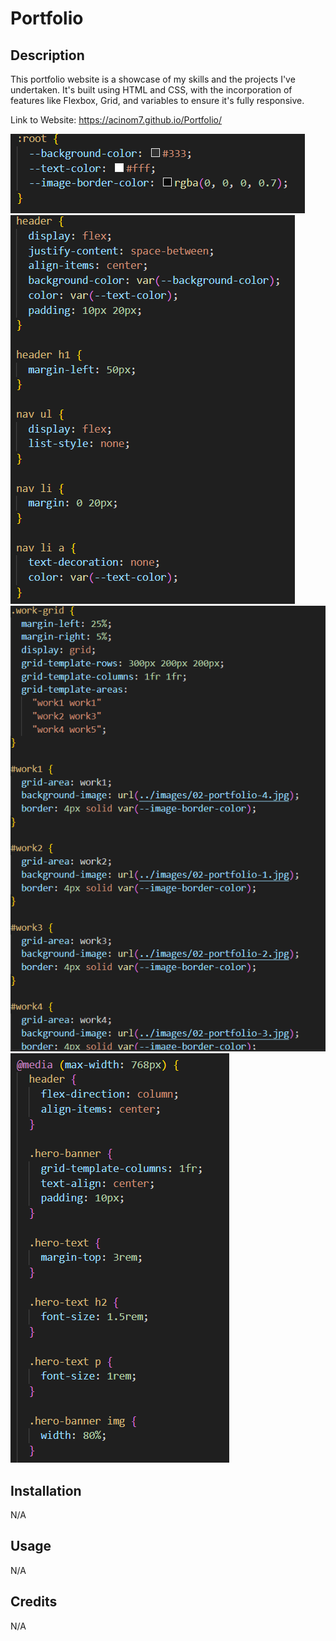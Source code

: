 # Portfolio

## Description

This portfolio website is a showcase of my skills and the projects I've undertaken. It's built using HTML and CSS, with the incorporation of features like Flexbox, Grid, and variables to ensure it's fully responsive.

Link to Website: https://acinom7.github.io/Portfolio/

![Alt text](./Screenshots/Screenshot%202023-10-23%20142217.png)
![Alt text](./screenshots/Screenshot%202023-10-23%20142316.png)
![Alt text](./Screenshots/Screenshot%202023-10-23%20142422.png)
![Alt text](./Screenshots/Screenshot%202023-10-23%20142536.png)

## Installation

N/A

## Usage

N/A

## Credits

N/A
